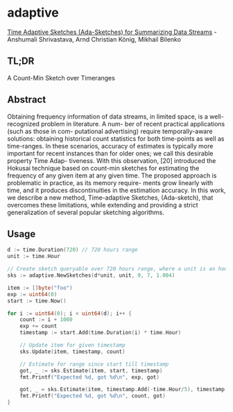 # adaptive
[Time Adaptive Sketches (Ada-Sketches) for Summarizing Data Streams](https://www.cs.rice.edu/~as143/Papers/16-ada-sketches.pdf) - Anshumali Shrivastava, Arnd Christian König, Mikhail Bilenko

## TL;DR
A Count-Min Sketch over Timeranges

## Abstract
Obtaining frequency information of data streams, in limited space, is a well-recognized problem in literature. A num- ber of recent practical applications (such as those in com- putational advertising) require temporally-aware solutions: obtaining historical count statistics for both time-points as well as time-ranges. In these scenarios, accuracy of estimates is typically more important for recent instances than for older ones; we call this desirable property Time Adap- tiveness. With this observation, [20] introduced the Hokusai technique based on count-min sketches for estimating the frequency of any given item at any given time. The proposed approach is problematic in practice, as its memory require- ments grow linearly with time, and it produces discontinuities in the estimation accuracy. In this work, we describe a new method, Time-adaptive Sketches, (Ada-sketch), that overcomes these limitations, while extending and providing a strict generalization of several popular sketching algorithms.

## Usage
```go
d := time.Duration(720) // 720 hours range
unit := time.Hour

// Create sketch queryable over 720 hours range, where a unit is an hour
sks := adaptive.NewSketches(d*unit, unit, 9, 7, 1.004)

item := []byte("foo")
exp := uint64(0)
start := time.Now()

for i := uint64(0); i < uint64(d); i++ {
    count := i + 1000
    exp += count
    timestamp := start.Add(time.Duration(i) * time.Hour)

    // Update item for given timestamp
    sks.Update(item, timestamp, count)

    // Estimate for range since start till timestamp
    got, _ := sks.Estimate(item, start, timestamp)
    fmt.Printf("Expected %d, got %d\n", exp, got)

    got, _ = sks.Estimate(item, timestamp.Add(-time.Hour/5), timestamp.Add(time.Hour/5))
    fmt.Printf("Expected %d, got %d\n", count, got)
}
```